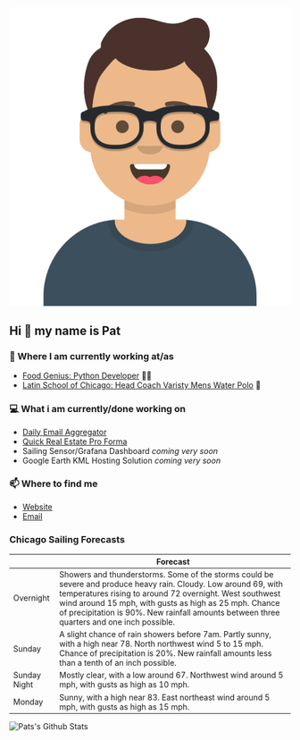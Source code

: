 [![Social banner for p-j-falconer](https://raw.githubusercontent.com/P-J-FALCONER/P-J-FALCONER/master/assets/avataaars.svg)](https://patfalconer.com/)
## Hi :wave: my name is Pat

### 💼 Where I am currently working at/as
- [Food Genius: Python Developer](https://getfoodgenius.com/) 🍔🐍
- [Latin School of Chicago: Head Coach Varisty Mens Water Polo](https://www.latinschool.org/) 🤽


### 💻 What i am currently/done working on
 - [Daily Email Aggregator](https://github.com/P-J-FALCONER/dott_daily_mail)
 - [Quick Real Estate Pro Forma](https://github.com/P-J-FALCONER/henry)
 - Sailing Sensor/Grafana Dashboard *coming very soon*
 - Google Earth KML Hosting Solution *coming very soon*

### 📫 Where to find me
 - [Website](https://patfalconer.com/)
 - [Email](mailto:patrick.j.falconer@gmail.com)


### Chicago Sailing Forecasts
|   | Forecast  |
|---|---|
| Overnight | Showers and thunderstorms. Some of the storms could be severe and produce heavy rain. Cloudy. Low around 69, with temperatures rising to around 72 overnight. West southwest wind around 15 mph, with gusts as high as 25 mph. Chance of precipitation is 90%. New rainfall amounts between three quarters and one inch possible. |
| Sunday | A slight chance of rain showers before 7am. Partly sunny, with a high near 78. North northwest wind 5 to 15 mph. Chance of precipitation is 20%. New rainfall amounts less than a tenth of an inch possible. |
| Sunday Night | Mostly clear, with a low around 67. Northwest wind around 5 mph, with gusts as high as 10 mph. |
| Monday | Sunny, with a high near 83. East northeast wind around 5 mph, with gusts as high as 15 mph. |

![Pats's Github Stats](https://github-readme-stats.vercel.app/api?username=p-j-falconer&show_icons=true&theme=radical)
